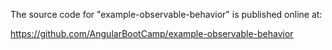The source code for "example-observable-behavior" is published online at:

https://github.com/AngularBootCamp/example-observable-behavior

